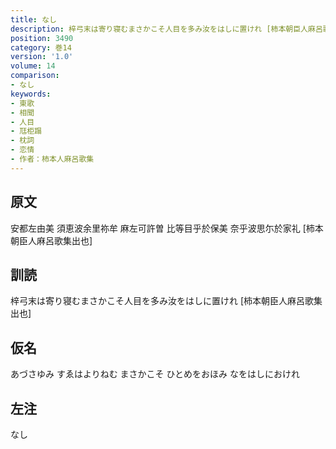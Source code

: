 ```yaml
---
title: なし
description: 梓弓末は寄り寝むまさかこそ人目を多み汝をはしに置けれ [柿本朝臣人麻呂歌集出也]
position: 3490
category: 巻14
version: '1.0'
volume: 14
comparison:
- なし
keywords:
- 東歌
- 相聞
- 人目
- 尫柜蹋
- 枕詞
- 恋情
- 作者：柿本人麻呂歌集
---
```


## 原文

安都左由美 須恵波余里祢牟 麻左可許曽 比等目乎於保美 奈乎波思尓於家礼 [柿本朝臣人麻呂歌集出也]

## 訓読

梓弓末は寄り寝むまさかこそ人目を多み汝をはしに置けれ [柿本朝臣人麻呂歌集出也]

## 仮名

あづさゆみ すゑはよりねむ まさかこそ ひとめをおほみ なをはしにおけれ

## 左注

なし
